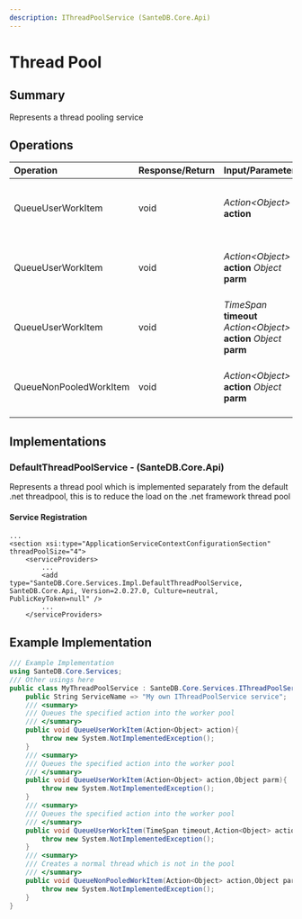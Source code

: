 ```yaml
---
description: IThreadPoolService (SanteDB.Core.Api)
---
```


# Thread Pool

## Summary

Represents a thread pooling service

## Operations

| Operation | Response/Return | Input/Parameter | Description |
| :--- | :--- | :--- | :--- |
| QueueUserWorkItem | void | _Action&lt;Object&gt;_ **action** | Queues the specified action into the worker pool |
| QueueUserWorkItem | void | _Action&lt;Object&gt;_ **action** _Object_ **parm** | Queues the specified action into the worker pool |
| QueueUserWorkItem | void | _TimeSpan_ **timeout** _Action&lt;Object&gt;_ **action** _Object_ **parm** | Queues the specified action into the worker pool |
| QueueNonPooledWorkItem | void | _Action&lt;Object&gt;_ **action** _Object_ **parm** | Creates a normal thread which is not in the pool |

## Implementations

### DefaultThreadPoolService - \(SanteDB.Core.Api\)

Represents a thread pool which is implemented separately from the default .net threadpool, this is to reduce the load on the .net framework thread pool

#### Service Registration

```markup
...
<section xsi:type="ApplicationServiceContextConfigurationSection" threadPoolSize="4">
    <serviceProviders>
        ...
        <add type="SanteDB.Core.Services.Impl.DefaultThreadPoolService, SanteDB.Core.Api, Version=2.0.27.0, Culture=neutral, PublicKeyToken=null" />
        ...
    </serviceProviders>
```

## Example Implementation

```csharp
/// Example Implementation
using SanteDB.Core.Services;
/// Other usings here
public class MyThreadPoolService : SanteDB.Core.Services.IThreadPoolService { 
    public String ServiceName => "My own IThreadPoolService service";
    /// <summary>
    /// Queues the specified action into the worker pool
    /// </summary>
    public void QueueUserWorkItem(Action<Object> action){
        throw new System.NotImplementedException();
    }
    /// <summary>
    /// Queues the specified action into the worker pool
    /// </summary>
    public void QueueUserWorkItem(Action<Object> action,Object parm){
        throw new System.NotImplementedException();
    }
    /// <summary>
    /// Queues the specified action into the worker pool
    /// </summary>
    public void QueueUserWorkItem(TimeSpan timeout,Action<Object> action,Object parm){
        throw new System.NotImplementedException();
    }
    /// <summary>
    /// Creates a normal thread which is not in the pool
    /// </summary>
    public void QueueNonPooledWorkItem(Action<Object> action,Object parm){
        throw new System.NotImplementedException();
    }
}
```

